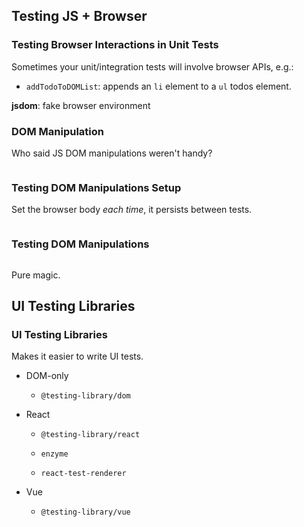 ## Testing JS + Browser

### Testing Browser Interactions in Unit Tests

Sometimes your unit/integration tests will involve browser APIs, e.g.:

  * `addTodoToDOMList`: appends an `li` element to a `ul` todos element.

**jsdom**: fake browser environment

### DOM Manipulation

Who said JS DOM manipulations weren't handy?

~~~ {.javascript insert="../../../src/examples/js/jsdom.test.js" token="jsdom-add-todo"}
~~~

### Testing DOM Manipulations Setup

Set the browser body *each time*, it persists between tests.

~~~ {.javascript insert="../../../src/examples/js/jsdom.test.js" token="jsdom-setup"}
~~~

### Testing DOM Manipulations

~~~ {.javascript insert="../../../src/examples/js/jsdom.test.js" token="jsdom-test"}
~~~

Pure magic.

## UI Testing Libraries

### UI Testing Libraries

Makes it easier to write UI tests.

  * DOM-only

    * `@testing-library/dom`

  * React

    * `@testing-library/react`

    * `enzyme`

    * `react-test-renderer`

  * Vue

    * `@testing-library/vue`
